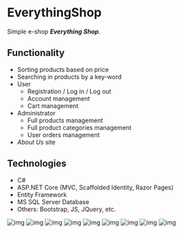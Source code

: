 # EverythingShop

Simple e-shop ***Everything Shop***. 

## Functionality
- Sorting products based on price
- Searching in products by a key-word
- User
    - Registration / Log in / Log out
    - Account management
    - Cart management
- Administrator
    - Full products management
    - Full product categories management
    - User orders management
- *About Us* site

## Technologies
- C#
- ASP.NET Core (MVC, Scaffolded Identity, Razor Pages)
- Entity Framework
- MS SQL Server Database
- Others: Bootstrap, JS, JQuery, etc.

![img](https://github.com/emanuelzaymus/EverythingShop/blob/master/readme_imgs/home.PNG)
![img](https://github.com/emanuelzaymus/EverythingShop/blob/master/readme_imgs/products.PNG)
![img](https://github.com/emanuelzaymus/EverythingShop/blob/master/readme_imgs/cart.PNG)
![img](https://github.com/emanuelzaymus/EverythingShop/blob/master/readme_imgs/your_orders.PNG)
![img](https://github.com/emanuelzaymus/EverythingShop/blob/master/readme_imgs/about_us.PNG)
![img](https://github.com/emanuelzaymus/EverythingShop/blob/master/readme_imgs/your_cart-mobile.PNG)
![img](https://github.com/emanuelzaymus/EverythingShop/blob/master/readme_imgs/cart-mobile.PNG)
![img](https://github.com/emanuelzaymus/EverythingShop/blob/master/readme_imgs/delete_item-mobile.PNG)
![img](https://github.com/emanuelzaymus/EverythingShop/blob/master/readme_imgs/item_deleted-mobile.PNG)
